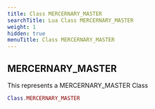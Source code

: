 ```yaml
---
title: Class MERCERNARY_MASTER
searchTitle: Lua Class MERCERNARY_MASTER
weight: 1
hidden: true
menuTitle: Class MERCERNARY_MASTER
---
```

## MERCERNARY_MASTER

This represents a MERCERNARY_MASTER Class
```lua
Class.MERCERNARY_MASTER
```
